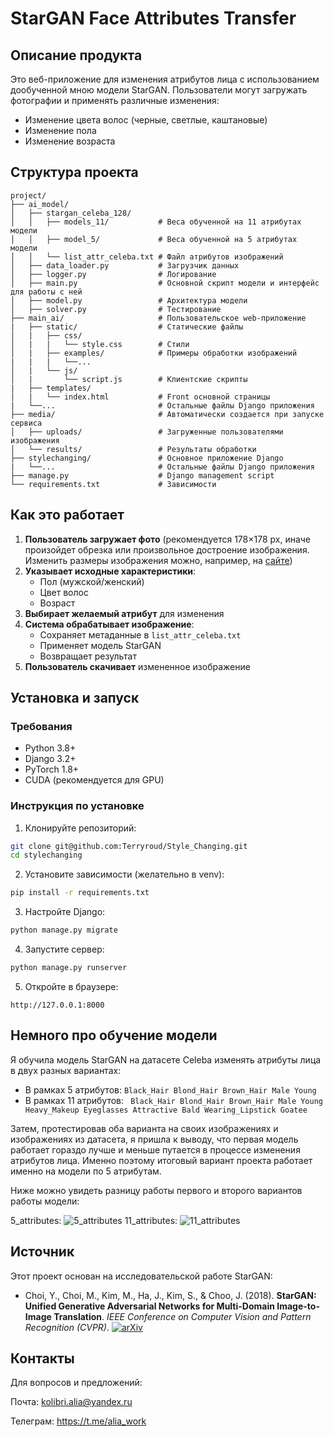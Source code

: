# StarGAN Face Attributes Transfer

## Описание продукта

Это веб-приложение для изменения атрибутов лица с использованием дообученной мною модели StarGAN. Пользователи могут загружать фотографии и применять различные изменения:
- Изменение цвета волос (черные, светлые, каштановые)
- Изменение пола
- Изменение возраста

## Структура проекта

```
project/
├── ai_model/
│   ├── stargan_celeba_128/
│   │   ├── models_11/           # Веса обученной на 11 атрибутах модели
│   │   ├── model_5/             # Веса обученной на 5 атрибутах модели
│   │   └── list_attr_celeba.txt # Файл атрибутов изображений
│   ├── data_loader.py           # Загрузчик данных
│   ├── logger.py                # Логирование
│   ├── main.py                  # Основной скрипт модели и интерфейс для работы с ней
│   ├── model.py                 # Архитектура модели
│   ├── solver.py                # Тестирование
├── main_ai/                     # Пользовательское web-приложение
|   ├── static/                  # Статические файлы
│   |   ├── css/
│   |   |   └── style.css        # Стили
│   |   ├── examples/            # Примеры обработки изображений
|   |   |   └──...
│   |   └── js/
│   |       └── script.js        # Клиентские скрипты
|   ├── templates/
│   |   └── index.html           # Front основной страницы
|   └──...                       # Остальные файлы Django приложения
├── media/                       # Автоматически создается при запуске сервиса
│   ├── uploads/                 # Загруженные пользователями изображения
│   └── results/                 # Результаты обработки
├── stylechanging/               # Основное приложение Django
|   └──...                       # Остальные файлы Django приложения
├── manage.py                    # Django management script
└── requirements.txt             # Зависимости
```

## Как это работает

1. **Пользователь загружает фото** (рекомендуется 178×178 px, иначе произойдет обрезка или произвольное достроение изображения. Изменить размеры изображения можно, например, на [сайте](https://www.visualwatermark.com/ru/image-resizer/))
2. **Указывает исходные характеристики**:
   - Пол (мужской/женский)
   - Цвет волос
   - Возраст
3. **Выбирает желаемый атрибут** для изменения
4. **Система обрабатывает изображение**:
   - Сохраняет метаданные в `list_attr_celeba.txt`
   - Применяет модель StarGAN
   - Возвращает результат
5. **Пользователь скачивает** измененное изображение

## Установка и запуск

### Требования
- Python 3.8+
- Django 3.2+
- PyTorch 1.8+
- CUDA (рекомендуется для GPU)

### Инструкция по установке

1. Клонируйте репозиторий:
```bash
git clone git@github.com:Terryroud/Style_Changing.git
cd stylechanging
```

2. Установите зависимости (желательно в venv):
```bash
pip install -r requirements.txt
```

3. Настройте Django:
```bash
python manage.py migrate
```

4. Запустите сервер:
```bash
python manage.py runserver
```

5. Откройте в браузере:
```
http://127.0.0.1:8000
```

## Немного про обучение модели
Я обучила модель StarGAN на датасете Celeba изменять атрибуты лица в двух разных вариантах:

- В рамках 5 атрибутов: ```Black_Hair Blond_Hair Brown_Hair Male Young```
- В рамках 11 атрибутов: ``` Black_Hair Blond_Hair Brown_Hair Male Young Heavy_Makeup Eyeglasses Attractive Bald Wearing_Lipstick Goatee```

Затем, протестировав оба варианта на своих изображениях и изображениях из датасета, я пришла к выводу, что первая модель работает гораздо лучше и меньше путается в процессе изменения атрибутов лица. Именно поэтому итоговый вариант проекта работает именно на модели по 5 атрибутам. 

Ниже можно увидеть разницу работы первого и второго вариантов работы модели:

5_attributes:
![5_attributes](images/photo_2025-07-13_18-06-27.jpg)
11_attributes:
![11_attributes](images/photo_2025-07-13_18-05-33.jpg)

## Источник

Этот проект основан на исследовательской работе StarGAN:

- Choi, Y., Choi, M., Kim, M., Ha, J., Kim, S., & Choo, J. (2018). **StarGAN: Unified Generative Adversarial Networks for Multi-Domain Image-to-Image Translation**. *IEEE Conference on Computer Vision and Pattern Recognition (CVPR)*.
  [![arXiv](https://img.shields.io/badge/arXiv-1711.09020-b31b1b)](https://arxiv.org/abs/1711.09020)

## Контакты

Для вопросов и предложений:

Почта: kolibri.alia@yandex.ru

Телеграм: https://t.me/alia_work
